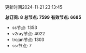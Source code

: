 更新时间2024-11-21 23:13:45

**总订阅: 8**
**总节点: 7599**
**有效节点: 6685**
- ss节点: 1353
- v2ray节点: 4022
- trojan节点: 1303
- ssr节点: 7
